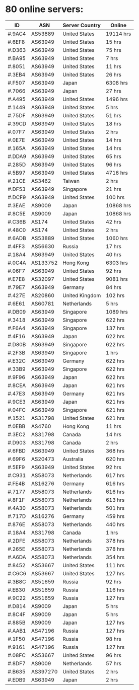 # 80 online servers:

| ID | ASN | Server Country | Online |
| ------ | ------ | ------ | ------ |
| #.9AC4 | AS53889 | United States | 19114 hrs |
| #.6EF8 | AS63949 | United States | 15 hrs |
| #.D363 | AS63949 | United States | 75 hrs |
| #.BA95 | AS63949 | United States | 7 hrs |
| #.8051 | AS63949 | United States | 11 hrs |
| #.3EB4 | AS63949 | United States | 26 hrs |
| #.F507 | AS63949 | Japan | 6308 hrs |
| #.7066 | AS63949 | Japan | 27 hrs |
| #.A495 | AS63949 | United States | 1496 hrs |
| #.1449 | AS63949 | United States | 5 hrs |
| #.75DF | AS63949 | United States | 51 hrs |
| #.39CD | AS63949 | United States | 18 hrs |
| #.07F7 | AS63949 | United States | 2 hrs |
| #.0E7E | AS63949 | United States | 14 hrs |
| #.165A | AS63949 | United States | 14 hrs |
| #.DDA9 | AS63949 | United States | 65 hrs |
| #.285D | AS63949 | United States | 96 hrs |
| #.5B97 | AS63949 | United States | 4716 hrs |
| #.21CE | AS3462 | Taiwan | 2 hrs |
| #.DF53 | AS63949 | Singapore | 21 hrs |
| #.DCF9 | AS63949 | United States | 100 hrs |
| #.3EAE | AS9009 | Japan | 10868 hrs |
| #.8C5E | AS9009 | Japan | 10868 hrs |
| #.C36B | AS174 | United States | 42 hrs |
| #.48C0 | AS174 | United States | 2 hrs |
| #.6ADB | AS53889 | United States | 1060 hrs |
| #.4FF3 | AS56630 | Russia | 17 hrs |
| #.18A4 | AS63949 | United States | 40 hrs |
| #.0C4A | AS133752 | Hong Kong | 6303 hrs |
| #.06F7 | AS63949 | United States | 92 hrs |
| #.E7E8 | AS32097 | United States | 9081 hrs |
| #.79E7 | AS63949 | Germany | 84 hrs |
| #.427E | AS20860 | United Kingdom | 102 hrs |
| #.6E61 | AS60781 | Netherlands | 5 hrs |
| #.DB09 | AS63949 | Singapore | 1089 hrs |
| #.3418 | AS63949 | Singapore | 622 hrs |
| #.F6A4 | AS63949 | Singapore | 137 hrs |
| #.4F16 | AS63949 | Japan | 622 hrs |
| #.D80B | AS63949 | Singapore | 622 hrs |
| #.2F3B | AS63949 | Singapore | 1 hrs |
| #.E32C | AS63949 | Germany | 622 hrs |
| #.33B9 | AS63949 | Singapore | 622 hrs |
| #.9F96 | AS63949 | Japan | 622 hrs |
| #.8CEA | AS63949 | Japan | 621 hrs |
| #.47E3 | AS63949 | Germany | 621 hrs |
| #.9CE3 | AS63949 | Japan | 621 hrs |
| #.04FC | AS63949 | Singapore | 621 hrs |
| #.1521 | AS31798 | United States | 621 hrs |
| #.0EBB | AS4760 | Hong Kong | 11 hrs |
| #.3EC2 | AS31798 | Canada | 14 hrs |
| #.D903 | AS31798 | Canada | 2 hrs |
| #.6FBD | AS63949 | United States | 368 hrs |
| #.69F6 | AS20473 | Australia | 620 hrs |
| #.5EF9 | AS63949 | United States | 92 hrs |
| #.C931 | AS58073 | Netherlands | 617 hrs |
| #.FE4B | AS16276 | Germany | 616 hrs |
| #.7177 | AS58073 | Netherlands | 616 hrs |
| #.8F1F | AS58073 | Netherlands | 613 hrs |
| #.4A30 | AS58073 | Netherlands | 501 hrs |
| #.717D | AS16276 | Germany | 459 hrs |
| #.876E | AS58073 | Netherlands | 440 hrs |
| #.18A4 | AS31798 | Canada | 1 hrs |
| #.2DFE | AS58073 | Netherlands | 378 hrs |
| #.265E | AS58073 | Netherlands | 378 hrs |
| #.A6DA | AS58073 | Netherlands | 354 hrs |
| #.8452 | AS53667 | United States | 111 hrs |
| #.C6C6 | AS53667 | United States | 127 hrs |
| #.3B8C | AS51659 | Russia | 92 hrs |
| #.EB30 | AS51659 | Russia | 116 hrs |
| #.9C22 | AS51659 | Russia | 127 hrs |
| #.D814 | AS9009 | Japan | 5 hrs |
| #.8C4F | AS9009 | Japan | 5 hrs |
| #.885B | AS9009 | Japan | 127 hrs |
| #.AAB1 | AS47196 | Russia | 127 hrs |
| #.1F50 | AS47196 | Russia | 98 hrs |
| #.9161 | AS47196 | Russia | 127 hrs |
| #.08FC | AS53667 | United States | 96 hrs |
| #.8DF7 | AS9009 | Netherlands | 57 hrs |
| #.B635 | AS397270 | United States | 2 hrs |
| #.EDB9 | AS63949 | Japan | 2 hrs |


